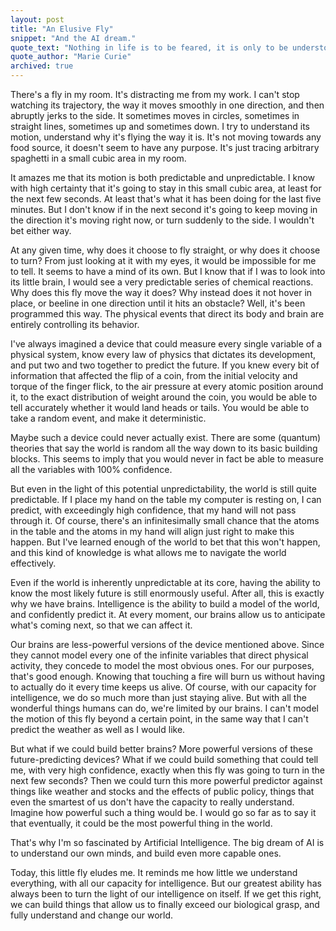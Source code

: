 ```yaml
---
layout: post
title: "An Elusive Fly"
snippet: "And the AI dream."
quote_text: "Nothing in life is to be feared, it is only to be understood. Now is the time to understand more, so that we may fear less."
quote_author: "Marie Curie"
archived: true
---
```


There's a fly in my room. It's distracting me from my work. I can't stop watching its trajectory, the way it moves smoothly in one direction, and then abruptly jerks to the side. It sometimes moves in circles, sometimes in straight lines, sometimes up and sometimes down. I try to understand its motion, understand why it's flying the way it is. It's not moving towards any food source, it doesn't seem to have any purpose. It's just tracing arbitrary spaghetti in a small cubic area in my room.

It amazes me that its motion is both predictable and unpredictable. I know with high certainty that it's going to stay in this small cubic area, at least for the next few seconds. At least that's what it has been doing for the last five minutes. But I don't know if in the next second it's going to keep moving in the direction it's moving right now, or turn suddenly to the side. I wouldn't bet either way.

At any given time, why does it choose to fly straight, or why does it choose to turn? From just looking at it with my eyes, it would be impossible for me to tell. It seems to have a mind of its own. But I know that if I was to look into its little brain, I would see a very predictable series of chemical reactions. Why does this fly move the way it does? Why instead does it not hover in place, or beeline in one direction until it hits an obstacle? Well, it's been programmed this way. The physical events that direct its body and brain are entirely controlling its behavior.

I've always imagined a device that could measure every single variable of a physical system, know every law of physics that dictates its development, and put two and two together to predict the future. If you knew every bit of information that affected the flip of a coin, from the initial velocity and torque of the finger flick, to the air pressure at every atomic position around it, to the exact distribution of weight around the coin, you would be able to tell accurately whether it would land heads or tails. You would be able to take a random event, and make it deterministic.

Maybe such a device could never actually exist. There are some (quantum) theories that say the world is random all the way down to its basic building blocks. This seems to imply that you would never in fact be able to measure all the variables with 100% confidence.

But even in the light of this potential unpredictability, the world is still quite predictable. If I place my hand on the table my computer is resting on, I can predict, with exceedingly high confidence, that my hand will not pass through it. Of course, there's an infinitesimally small chance that the atoms in the table and the atoms in my hand will align just right to make this happen. But I've learned enough of the world to bet that this won't happen, and this kind of knowledge is what allows me to navigate the world effectively.

Even if the world is inherently unpredictable at its core, having the ability to know the most likely future is still enormously useful. After all, this is exactly why we have brains. Intelligence is the ability to build a model of the world, and confidently predict it. At every moment, our brains allow us to anticipate what's coming next, so that we can affect it.

Our brains are less-powerful versions of the device mentioned above. Since they cannot model every one of the infinite variables that direct physical activity, they concede to model the most obvious ones. For our purposes, that's good enough. Knowing that touching a fire will burn us without having to actually do it every time keeps us alive. Of course, with our capacity for intelligence, we do so much more than just staying alive. But with all the wonderful things humans can do, we're limited by our brains. I can't model the motion of this fly beyond a certain point, in the same way that I can't predict the weather as well as I would like.

But what if we could build better brains? More powerful versions of these future-predicting devices? What if we could build something that could tell me, with very high confidence, exactly when this fly was going to turn in the next few seconds? Then we could turn this more powerful predictor against things like weather and stocks and the effects of public policy, things that even the smartest of us don't have the capacity to really understand. Imagine how powerful such a thing would be. I would go so far as to say it that eventually, it could be the most powerful thing in the world.

That's why I'm so fascinated by Artificial Intelligence. The big dream of AI is to understand our own minds, and build even more capable ones.

Today, this little fly eludes me. It reminds me how little we understand everything, with all our capacity for intelligence. But our greatest ability has always been to turn the light of our intelligence on itself. If we get this right, we can build things that allow us to finally exceed our biological grasp, and fully understand and change our world.

